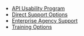 

* [API Usability Program](https://pages.18f.gov/API-Usability-Testing/)
* [Direct Support Options](https://pages.18f.gov/API-All-the-X/pages/agency_support/)
* [Enterprise Agency Support](https://pages.18f.gov/API-All-the-X/pages/enterprise_support/)
* [Training Options](https://pages.18f.gov/API-All-the-X/pages/api_training/)
